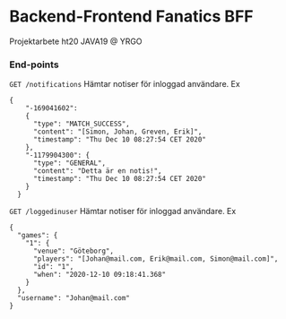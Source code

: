 # Backend-Frontend Fanatics BFF
Projektarbete ht20 JAVA19 @ YRGO

### End-points

`GET /notifications`
Hämtar notiser för inloggad användare. Ex

``` 
{
    "-169041602": 
    {
      "type": "MATCH_SUCCESS",
      "content": "[Simon, Johan, Greven, Erik]",
      "timestamp": "Thu Dec 10 08:27:54 CET 2020"
    },
    "-1179904300": {
      "type": "GENERAL",
      "content": "Detta är en notis!",
      "timestamp": "Thu Dec 10 08:27:54 CET 2020"
    }
  } 
  ```
  
  
`GET /loggedinuser`
Hämtar notiser för inloggad användare. Ex

``` 
{
  "games": {
    "1": {
      "venue": "Göteborg",
      "players": "[Johan@mail.com, Erik@mail.com, Simon@mail.com]",
      "id": "1",
      "when": "2020-12-10 09:18:41.368"
    }
  },
  "username": "Johan@mail.com"
}
  ```
